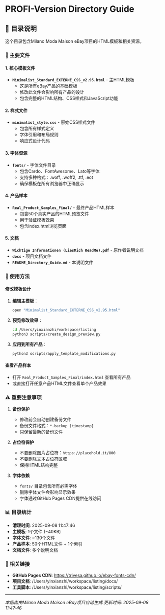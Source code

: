 # PROFI-Version Directory Guide

## 📁 目录说明

这个目录包含Milano Moda Maison eBay项目的HTML模板和相关资源。

### 🎯 主要文件

#### 1. 核心模板文件
- **`Minimalist_Standard_EXTERNE_CSS_v2.95.html`** - 主HTML模板
  - 这是所有eBay产品的基础模板
  - 修改此文件会影响所有产品的设计
  - 包含完整的HTML结构、CSS样式和JavaScript功能

#### 2. 样式文件
- **`minimalist_style.css`** - 原始CSS样式文件
  - 包含所有样式定义
  - 字体引用和布局规则
  - 响应式设计代码

#### 3. 字体资源
- **`fonts/`** - 字体文件目录
  - 包含Cardo、FontAwesome、Lato等字体
  - 支持多种格式：.woff, .woff2, .ttf, .eot
  - 确保模板在所有浏览器中正确显示

#### 4. 产品样本
- **`Real_Product_Samples_Final/`** - 最终产品HTML样本
  - 包含50个真实产品的HTML预览文件
  - 用于验证模板效果
  - 包含index.html浏览页面

#### 5. 文档
- **`Wichtige Informationen (LiesMich ReadMe).pdf`** - 原作者说明文档
- **`docs`** - 项目文档文件
- **`README_Directory_Guide.md`** - 本说明文件

### 🔧 使用方法

#### 修改模板设计
1. **编辑主模板**：
   ```bash
   open "Minimalist_Standard_EXTERNE_CSS_v2.95.html"
   ```

2. **预览修改效果**：
   ```bash
   cd /Users/yinxianzhi/workspace/listing
   python3 scripts/create_design_preview.py
   ```

3. **应用到所有产品**：
   ```bash
   python3 scripts/apply_template_modifications.py
   ```

#### 查看产品样本
- 打开 `Real_Product_Samples_Final/index.html` 查看所有产品
- 或直接打开任意产品HTML文件查看单个产品效果

### ⚠️ 重要注意事项

1. **备份保护**
   - 修改前会自动创建备份文件
   - 备份文件格式：`*.backup_[timestamp]`
   - 只保留最新的备份文件

2. **占位符保护**
   - 不要删除图片占位符：`https://placehold.it/800`
   - 不要删除文本占位符区域
   - 保持HTML结构完整

3. **字体依赖**
   - `fonts/` 目录包含所有必需字体
   - 删除字体文件会影响显示效果
   - 字体通过GitHub Pages CDN提供在线访问

### 📊 目录统计

- **清理时间**: 2025-09-08 11:47:46
- **主模板**: 1个文件 (~40KB)
- **字体文件**: ~130个文件
- **产品样本**: 50个HTML文件 + 1个索引
- **文档文件**: 多个说明文档

### 🔗 相关链接

- **GitHub Pages CDN**: https://trivesa.github.io/ebay-fonts-cdn/
- **项目文档**: /Users/yinxianzhi/workspace/listing/docs/
- **工具脚本**: /Users/yinxianzhi/workspace/listing/scripts/

---

*本指南由Milano Moda Maison eBay项目自动生成*
*更新时间: 2025-09-08 11:47:46*
